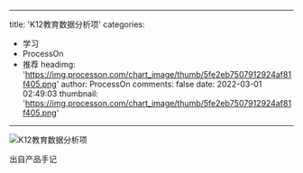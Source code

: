 
---
title: 'K12教育数据分析项'
categories: 
 - 学习
 - ProcessOn
 - 推荐
headimg: 'https://img.processon.com/chart_image/thumb/5fe2eb7507912924af81f405.png'
author: ProcessOn
comments: false
date: 2022-03-01 02:49:03
thumbnail: 'https://img.processon.com/chart_image/thumb/5fe2eb7507912924af81f405.png'
---

<div>   
<img class="thumb" alt="K12教育数据分析项" src="https://img.processon.com/chart_image/thumb/5fe2eb7507912924af81f405.png" referrerpolicy="no-referrer">
<p>出自产品手记</p>  
</div>
            